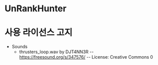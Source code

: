 # UnRankHunter



# 사용 라이선스 고지
- Sounds
	- thrusters_loop.wav by DJT4NN3R -- https://freesound.org/s/347576/ -- License: Creative Commons 0